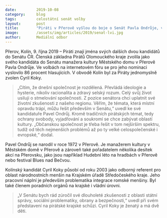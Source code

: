 ```yaml
---
date:         2019-10-08
category:     blog
tags:         celostátní senát volby
layout:       post
title:        "Piráti v Přerově vyšlou do boje o Senát Pavla Ondrůje, v Kolíně Cyrila Kokyho"
image:        /assets/img/articles/2019/senat-lvi.jpg
author:       Mediální odbor
---
```



Přerov, Kolín, 9. října 2019 – Piráti znají jména svých dalších dvou kandidátů do Senátu ČR. Členská základna Pirátů Olomouckého kraje zvolila jako svého kandidáta do Senátu manažera kultury Městského domu v Přerově Pavla Ondrůje. Ve volbách na internetovém fóru se pro jeho nominaci vyslovilo 86 procent hlasujících. V obvodě Kolín byl za Piráty jednomyslně zvolen Cyril Koky. 

 

> „Cítím, že dnešní společnost je rozdělená. Převládá ideologie a hysterie, nikoliv racionalita a zdravý selský rozum. Celý svůj život usiluji o stmelování společnosti. Z pozice senátora chci uplatnit své životní zkušenosti z našeho regionu. Věřím, že témata, která místní opravdu trápí, můžu řešit především v Senátu,“ uvedl ke své kandidatuře Pavel Ondrůj. Kromě tradičních pirátských témat, tedy ochrany svobody, vyjadřování a soukromí se chce zabývat oblastí kultury. „Občanskou společnost je třeba řešit v tom nejširším spektru, tudíž od těch nejmenších problémů až po ty velké celospolečenské i evropské,“ dodal. 

Pavel Ondrůj se narodil v roce 1972 v Přerově. Je manažerem kultury v Městském domě v Přerově a zároveň také pořadatelem několika desítek akcí na Přerovsku, jako jsou například Hudební léto na hradbách v Přerově nebo festival Blues nad Bečvou.

 

Kolínský kandidát Cyril Koky působí od roku 2003 jako odborný referent pro oblast národnostních menšin na Krajském úřadě Středočeského kraje. Jeho pracovní náplní je především problematika integrace romské menšiny. Byl také členem poradních orgánů na krajské i vládní úrovni. 

> „V Senátu bych rád zúročil své dlouholeté zkušenosti z oblasti státní správy, sociální problematiky, obrany a bezpečnosti,“ uvedl při svém představení na pirátské krajské schůzi. Cyril Koky je ženatý a má dvě děti. 

